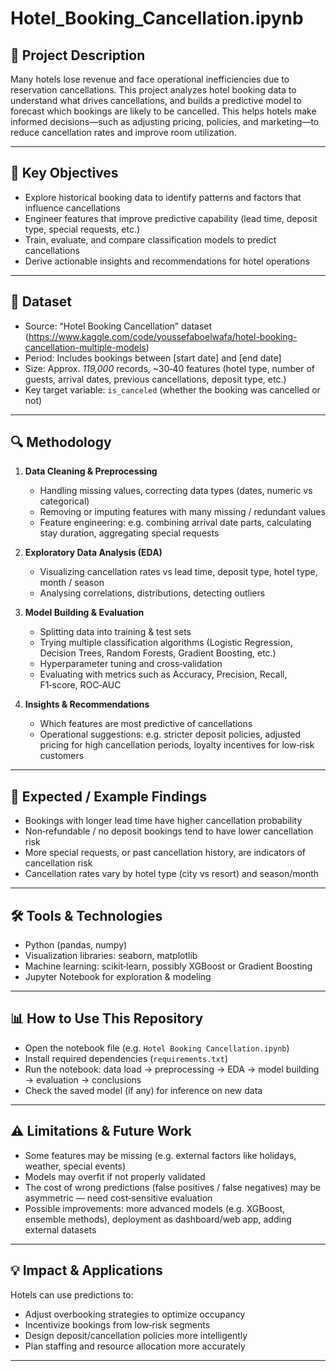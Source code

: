 # Hotel_Booking_Cancellation.ipynb



## 📘 Project Description

Many hotels lose revenue and face operational inefficiencies due to reservation cancellations. This project analyzes hotel booking data to understand what drives cancellations, and builds a predictive model to forecast which bookings are likely to be cancelled. This helps hotels make informed decisions—such as adjusting pricing, policies, and marketing—to reduce cancellation rates and improve room utilization.

---

## 🎯 Key Objectives

* Explore historical booking data to identify patterns and factors that influence cancellations
* Engineer features that improve predictive capability (lead time, deposit type, special requests, etc.)
* Train, evaluate, and compare classification models to predict cancellations
* Derive actionable insights and recommendations for hotel operations

---

## 📂 Dataset

* Source: “Hotel Booking Cancellation” dataset (https://www.kaggle.com/code/youssefaboelwafa/hotel-booking-cancellation-multiple-models)
* Period: Includes bookings between \[start date] and \[end date]
* Size: Approx. *119,000* records, \~30‑40 features (hotel type, number of guests, arrival dates, previous cancellations, deposit type, etc.)
* Key target variable: `is_canceled` (whether the booking was cancelled or not)

---

## 🔍 Methodology

1. **Data Cleaning & Preprocessing**

   * Handling missing values, correcting data types (dates, numeric vs categorical)
   * Removing or imputing features with many missing / redundant values
   * Feature engineering: e.g. combining arrival date parts, calculating stay duration, aggregating special requests

2. **Exploratory Data Analysis (EDA)**

   * Visualizing cancellation rates vs lead time, deposit type, hotel type, month / season
   * Analysing correlations, distributions, detecting outliers

3. **Model Building & Evaluation**

   * Splitting data into training & test sets
   * Trying multiple classification algorithms (Logistic Regression, Decision Trees, Random Forests, Gradient Boosting, etc.)
   * Hyperparameter tuning and cross‑validation
   * Evaluating with metrics such as Accuracy, Precision, Recall, F1‑score, ROC‑AUC

4. **Insights & Recommendations**

   * Which features are most predictive of cancellations
   * Operational suggestions: e.g. stricter deposit policies, adjusted pricing for high cancellation periods, loyalty incentives for low‑risk customers

---

## 🧮 Expected / Example Findings

* Bookings with longer lead time have higher cancellation probability
* Non‑refundable / no deposit bookings tend to have lower cancellation risk
* More special requests, or past cancellation history, are indicators of cancellation risk
* Cancellation rates vary by hotel type (city vs resort) and season/month

---

## 🛠 Tools & Technologies

* Python (pandas, numpy)
* Visualization libraries: seaborn, matplotlib
* Machine learning: scikit‑learn, possibly XGBoost or Gradient Boosting
* Jupyter Notebook for exploration & modeling

---

## 📊 How to Use This Repository

* Open the notebook file (e.g. `Hotel Booking Cancellation.ipynb`)
* Install required dependencies (`requirements.txt`)
* Run the notebook: data load → preprocessing → EDA → model building → evaluation → conclusions
* Check the saved model (if any) for inference on new data

---

## ⚠ Limitations & Future Work

* Some features may be missing (e.g. external factors like holidays, weather, special events)
* Models may overfit if not properly validated
* The cost of wrong predictions (false positives / false negatives) may be asymmetric — need cost‐sensitive evaluation
* Possible improvements: more advanced models (e.g. XGBoost, ensemble methods), deployment as dashboard/web app, adding external datasets

---

## 💡 Impact & Applications

Hotels can use predictions to:

* Adjust overbooking strategies to optimize occupancy
* Incentivize bookings from low‑risk segments
* Design deposit/cancellation policies more intelligently
* Plan staffing and resource allocation more accurately

---

